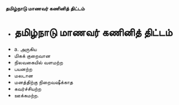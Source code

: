 **தமிழ்நாடு மாணவர் கணினித் திட்டம்**
- # தமிழ்நாடு மாணவர் கணினித் திட்டம்
- a. அருகிய
- மிகக் குறைவான
- நிலவகையில் வளமற்ற
- பயனற்ற
- மலடான
- மனத்திற்கு நிறைவஷீக்காத
- கவர்ச்சியற்ற
- ஊக்கமற்ற.

